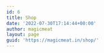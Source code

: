 ```yaml
---
id: 6
title: Shop
date: '2022-07-30T17:14:44+00:00'
author: magicmeat
layout: page
guid: 'https://magicmeat.in/shop/'
---
```


